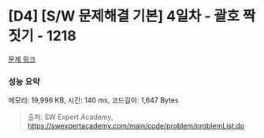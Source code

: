 # [D4] [S/W 문제해결 기본] 4일차 - 괄호 짝짓기 - 1218 

[문제 링크](https://swexpertacademy.com/main/code/problem/problemDetail.do?contestProbId=AV14eWb6AAkCFAYD) 

### 성능 요약

메모리: 19,996 KB, 시간: 140 ms, 코드길이: 1,647 Bytes



> 출처: SW Expert Academy, https://swexpertacademy.com/main/code/problem/problemList.do